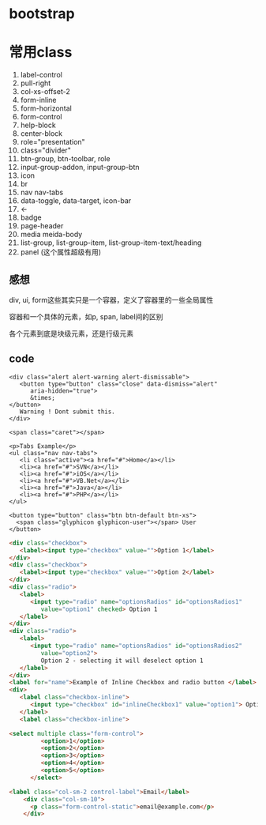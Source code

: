 # bootstrap

# 常用class
1. label-control
2. pull-right
3. col-xs-offset-2
4. form-inline
5. form-horizontal
6. form-control
7. help-block
8. center-block
9. role="presentation"
10. class="divider"
11. btn-group, btn-toolbar, role
12. input-group-addon, input-group-btn
13. icon
14. br
15. nav nav-tabs
16. data-toggle, data-target, icon-bar
17. &larr;
18. badge
19. page-header
20. media meida-body
21. list-group, list-group-item, list-group-item-text/heading
22. panel
(这个属性超级有用)

## 感想
div, ui, form这些其实只是一个容器，定义了容器里的一些全局属性

容器和一个具体的元素，如p, span, label间的区别

各个元素到底是块级元素，还是行级元素

## code
```language
<div class="alert alert-warning alert-dismissable">
   <button type="button" class="close" data-dismiss="alert"
      aria-hidden="true">
      &times;
</button>
   Warning ! Dont submit this.
</div>
```
```language
<span class="caret"></span>
```

```
<p>Tabs Example</p>
<ul class="nav nav-tabs">
   <li class="active"><a href="#">Home</a></li>
   <li><a href="#">SVN</a></li>
   <li><a href="#">iOS</a></li>
   <li><a href="#">VB.Net</a></li>
   <li><a href="#">Java</a></li>
   <li><a href="#">PHP</a></li>
</ul>
```
```
<button type="button" class="btn btn-default btn-xs">
  <span class="glyphicon glyphicon-user"></span> User
</button>
```
```html
<div class="checkbox">
   <label><input type="checkbox" value="">Option 1</label>
</div>
<div class="checkbox">
   <label><input type="checkbox" value="">Option 2</label>
</div>
<div class="radio">
   <label>
      <input type="radio" name="optionsRadios" id="optionsRadios1"
         value="option1" checked> Option 1
   </label>
</div>
<div class="radio">
   <label>
      <input type="radio" name="optionsRadios" id="optionsRadios2"
         value="option2">
         Option 2 - selecting it will deselect option 1
   </label>
</div>
<label for="name">Example of Inline Checkbox and radio button </label>
<div>
   <label class="checkbox-inline">
      <input type="checkbox" id="inlineCheckbox1" value="option1"> Option 1
   </label>
   <label class="checkbox-inline">
```

```html
<select multiple class="form-control">
         <option>1</option>
         <option>2</option>
         <option>3</option>
         <option>4</option>
         <option>5</option>
      </select>
```

```html
<label class="col-sm-2 control-label">Email</label>
    <div class="col-sm-10">
      <p class="form-control-static">email@example.com</p>
    </div>
```